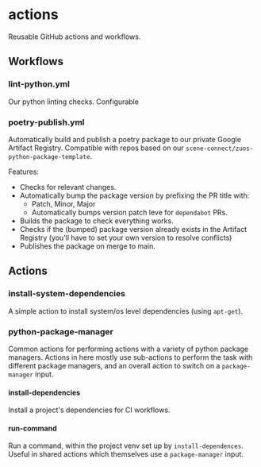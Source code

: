# actions
Reusable GitHub actions and workflows.

## Workflows

### lint-python.yml

Our python linting checks. Configurable

### poetry-publish.yml

Automatically build and publish a poetry package to our private Google Artifact Registry.
Compatible with repos based on our `scene-connect/zuos-python-package-template`.

Features:
- Checks for relevant changes.
- Automatically bump the package version by prefixing the PR title with:
  - Patch, Minor, Major
  - Automatically bumps version patch leve for `dependabot` PRs.
- Builds the package to check everything works.
- Checks if the (bumped) package version already exists in the Artifact Registry
  (you'll have to set your own version to resolve conflicts)
- Publishes the package on merge to main.

## Actions

### install-system-dependencies

A simple action to install system/os level dependencies (using `apt-get`).

### python-package-manager

Common actions for performing actions with a variety of python package managers.
Actions in here mostly use sub-actions to perform the task with different package
managers, and an overall action to switch on a `package-manager` input.

#### install-dependencies

Install a project's dependencies for CI workflows.

#### run-command

Run a command, within the project venv set up by `install-dependences`.
Useful in shared actions which themselves use a `package-manager` input.
